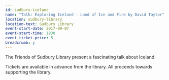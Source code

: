 ```yaml
---
id: sudbury-iceland
name: "Talk: Exploring Iceland - Land of Ice and Fire by David Taylor"
location: sudbury-library
location-text: Sudbury Library
event-start-date: 2017-09-07
event-start-time: 1930
event-ticket-price: 5
breadcrumb: y
---
```


The Friends of Sudbury Library present a fascinating talk about Iceland.

Tickets are available in advance from the library. All proceeds towards supporting the library.
